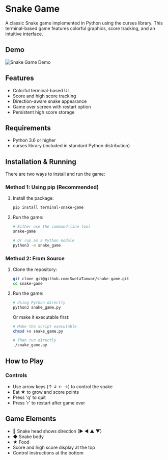 # Snake Game

A classic Snake game implemented in Python using the curses library. This terminal-based game features colorful graphics, score tracking, and an intuitive interface.

## Demo

![Snake Game Demo](demo/snake-game-demo.gif)

## Features

- Colorful terminal-based UI
- Score and high score tracking
- Direction-aware snake appearance
- Game over screen with restart option
- Persistent high score storage

## Requirements

- Python 3.6 or higher
- curses library (included in standard Python distribution)

## Installation & Running

There are two ways to install and run the game:

### Method 1: Using pip (Recommended)

1. Install the package:
   ```bash
   pip install terminal-snake-game
   ```

2. Run the game:
   ```bash
   # Either use the command-line tool
   snake-game

   # Or run as a Python module
   python3 -m snake_game
   ```

### Method 2: From Source

1. Clone the repository:
   ```bash
   git clone git@github.com:SwetaTanwar/snake-game.git
   cd snake-game
   ```

2. Run the game:
   ```bash
   # Using Python directly
   python3 snake_game.py
   ```

   Or make it executable first:
   ```bash
   # Make the script executable
   chmod +x snake_game.py
   
   # Then run directly
   ./snake_game.py
   ```

## How to Play

### Controls
- Use arrow keys (↑ ↓ ← →) to control the snake
- Eat ★ to grow and score points
- Press 'q' to quit
- Press 'r' to restart after game over

## Game Elements

- 🐍 Snake head shows direction (▶ ◀ ▲ ▼)
- ◆ Snake body
- ★ Food
- Score and high score display at the top
- Control instructions at the bottom 